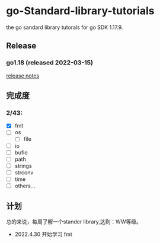 # go-Standard-library-tutorials
the go sandard library tutorals for go SDK 1.17.9.

## Release
### go1.18 (released 2022-03-15)

[release notes](https://go.dev/doc/devel/release)

## 完成度
### 2/43:
- [x] fmt
- [ ] os
  - [ ] file
- [ ] io
- [ ] bufio
- [ ] path
- [ ] strings
- [ ] strconv
- [ ] time
- [ ] others...

## 计划
总的来说，每周了解一个stander library,达到：WW等级。

* 2022.4.30 开始学习 fmt